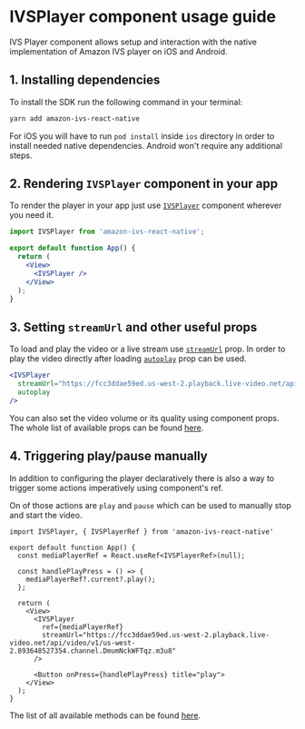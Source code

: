 # IVSPlayer component usage guide

IVS Player component allows setup and interaction with the native implementation of Amazon IVS player on iOS and Android.

## 1. Installing dependencies

To install the SDK run the following command in your terminal:

```sh
yarn add amazon-ivs-react-native
```

For iOS you will have to run `pod install` inside `ios` directory in order to install needed native dependencies. Android won't require any additional steps.

## 2. Rendering `IVSPlayer` component in your app

To render the player in your app just use [`IVSPlayer`](./ivs-player-reference.md) component wherever you need it.

```jsx
import IVSPlayer from 'amazon-ivs-react-native';

export default function App() {
  return (
    <View>
      <IVSPlayer />
    </View>
  );
}
```

## 3. Setting `streamUrl` and other useful props

To load and play the video or a live stream use [`streamUrl`](./ivs-player-reference.md#streamurl-optional) prop.
In order to play the video directly after loading [`autoplay`](./ivs-player-reference.md#autoplay-optional) prop can be used.

```jsx
<IVSPlayer
  streamUrl="https://fcc3ddae59ed.us-west-2.playback.live-video.net/api/video/v1/us-west-2.893648527354.channel.DmumNckWFTqz.m3u8"
  autoplay
/>
```

You can also set the video volume or its quality using component props. The whole list of available props can be found [here](ivs-player-reference.md#props).

## 4. Triggering play/pause manually

In addition to configuring the player declaratively there is also a way to trigger some actions imperatively using component's ref.

On of those actions are `play` and `pause` which can be used to manually stop and start the video.

```tsx
import IVSPlayer, { IVSPlayerRef } from 'amazon-ivs-react-native'

export default function App() {
  const mediaPlayerRef = React.useRef<IVSPlayerRef>(null);

  const handlePlayPress = () => {
    mediaPlayerRef?.current?.play();
  };

  return (
    <View>
      <IVSPlayer
        ref={mediaPlayerRef}
        streamUrl="https://fcc3ddae59ed.us-west-2.playback.live-video.net/api/video/v1/us-west-2.893648527354.channel.DmumNckWFTqz.m3u8"
      />

      <Button onPress={handlePlayPress} title="play">
    </View>
  );
}
```

The list of all available methods can be found [here](./ivs-player-reference.md#ref-methods).
